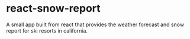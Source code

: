 # react-snow-report
A small app built from react that provides the weather forecast and snow report for ski resorts in california.
